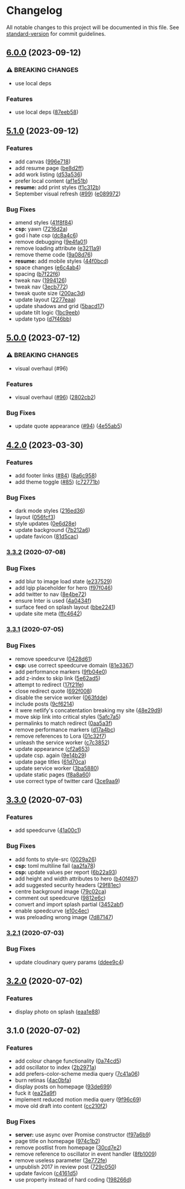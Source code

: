 # Changelog

All notable changes to this project will be documented in this file. See [standard-version](https://github.com/conventional-changelog/standard-version) for commit guidelines.

## [6.0.0](https://github.com/danielmatthew/website/compare/v5.1.0...v6.0.0) (2023-09-12)


### ⚠ BREAKING CHANGES

* use local deps

### Features

* use local deps ([87eeb58](https://github.com/danielmatthew/website/commit/87eeb5813b61a275343b8f6ca6471b63b2afc1b1))

## [5.1.0](https://github.com/danielmatthew/website/compare/v5.0.0...v5.1.0) (2023-09-12)


### Features

* add canvas ([996e718](https://github.com/danielmatthew/website/commit/996e718ea036f6eb1b41b9dc44fb7d6c95e2c05b))
* add resume page ([be8d2ff](https://github.com/danielmatthew/website/commit/be8d2ffa1023f5da4d36cc399a2ca973634606b4))
* add work listing ([d53a536](https://github.com/danielmatthew/website/commit/d53a536ceac64b2c4eab68251d9ea95e211c6bd1))
* prefer local content ([af1e51b](https://github.com/danielmatthew/website/commit/af1e51b09a13f47f5c85d13a71e66600e32f6b18))
* **resume:** add print styles ([f1c312b](https://github.com/danielmatthew/website/commit/f1c312bb7eacfbb7724979076e672d5e082904c2))
* September visual refresh ([#99](https://github.com/danielmatthew/website/issues/99)) ([e089972](https://github.com/danielmatthew/website/commit/e0899720d9ca17d5a349c1e9c63df03881c1bc62))


### Bug Fixes

* amend styles ([41f8f84](https://github.com/danielmatthew/website/commit/41f8f84185e99d18080cd0856aba15bf2e2f5de7))
* **csp:** yawn ([7216d2a](https://github.com/danielmatthew/website/commit/7216d2a957c5d9a0b069aaf3dffb3e37419757ab))
* god i hate csp ([dc8a4c6](https://github.com/danielmatthew/website/commit/dc8a4c6f7bbb17f979f173dcc72b694452a8790f))
* remove debugging ([9e4fa01](https://github.com/danielmatthew/website/commit/9e4fa0108bc312a5efffac2d12e3e577ef4e3324))
* remove loading attribute ([e3211a9](https://github.com/danielmatthew/website/commit/e3211a90012f04031b4ac2c610d7715a5ce4c322))
* remove theme code ([9a08d76](https://github.com/danielmatthew/website/commit/9a08d7699e48e704f252be9ae4540c77fa8d9444))
* **resume:** add mobile styles ([44f0bcd](https://github.com/danielmatthew/website/commit/44f0bcd7c43ec28671237c004e6e00f600c29565))
* space changes ([e6c4ab4](https://github.com/danielmatthew/website/commit/e6c4ab43a6e117549331724a7f0cfe0418b8a234))
* spacing ([b7f22f6](https://github.com/danielmatthew/website/commit/b7f22f6b3c3380cf467920ae010485f12652cbed))
* tweak nav ([1994126](https://github.com/danielmatthew/website/commit/19941262f1b5b931f745a47b274cb524e445ad0f))
* tweak nav ([3ecb772](https://github.com/danielmatthew/website/commit/3ecb77259b745b41da8f4a03a24aaae9d40dce2d))
* tweak quote size ([200ac3d](https://github.com/danielmatthew/website/commit/200ac3d39e02c7b8347025fb3136b8e82328641b))
* update layout ([2277eaa](https://github.com/danielmatthew/website/commit/2277eaa7b44f7dab85fe65a244e4f90e3654810b))
* update shadows and grid ([5bacd17](https://github.com/danielmatthew/website/commit/5bacd175aacabce39cb6da80e01b069cbc06c017))
* update tilt logic ([1bc9eeb](https://github.com/danielmatthew/website/commit/1bc9eeb5a5284184de30e6749587d0fc22b6738a))
* update typo ([d7f46bb](https://github.com/danielmatthew/website/commit/d7f46bb8d973751b87572642b74f8b92525ddec3))

## [5.0.0](https://github.com/danielmatthew/website/compare/v4.3.0...v5.0.0) (2023-07-12)


### ⚠ BREAKING CHANGES

* visual overhaul (#96)

### Features

* visual overhaul ([#96](https://github.com/danielmatthew/website/issues/96)) ([2802cb2](https://github.com/danielmatthew/website/commit/2802cb23fdec8b5d578c357ba5e9ef16a4049981))


### Bug Fixes

* update quote appearance ([#94](https://github.com/danielmatthew/website/issues/94)) ([4e55ab5](https://github.com/danielmatthew/website/commit/4e55ab5dccf5f0db09d3fc7ea4e315bf1f65ab5e))

## [4.2.0](https://github.com/danielmatthew/website/compare/v4.1.0...v4.2.0) (2023-03-30)


### Features

* add footer links ([#84](https://github.com/danielmatthew/website/issues/84)) ([8a6c958](https://github.com/danielmatthew/website/commit/8a6c958b97144d77da94add0a7cfb7bac462e518))
* add theme toggle ([#85](https://github.com/danielmatthew/website/issues/85)) ([c72771b](https://github.com/danielmatthew/website/commit/c72771bd31f10a898d0282b8f82acfa9144b047c))


### Bug Fixes

* dark mode styles ([216ed36](https://github.com/danielmatthew/website/commit/216ed3645110df3e9806215b0d2f6bada0e70355))
* layout ([056fcf3](https://github.com/danielmatthew/website/commit/056fcf30122330fec1b3dc8b9aaab0b919424aee))
* style updates ([0e6d28e](https://github.com/danielmatthew/website/commit/0e6d28e8711d92cd1bc9f72ac5b902b7637acd26))
* update background ([7b212a6](https://github.com/danielmatthew/website/commit/7b212a6c53759da575ec96eedb1d31162692f9e7))
* update favicon ([81d5cac](https://github.com/danielmatthew/website/commit/81d5caca4e6f721477f76fb095dc4f2e77786ff5))

### [3.3.2](https://github.com/danielmatthew/website/compare/v3.3.1...v3.3.2) (2020-07-08)


### Bug Fixes

* add blur to image load state ([e237529](https://github.com/danielmatthew/website/commit/e237529ad67b444700b2b0de908d39b7f3cb3fb4))
* add lqip placeholder for hero ([f97f046](https://github.com/danielmatthew/website/commit/f97f0464e436bacc13259e8cf89adc35b177639a))
* add twitter to nav ([8e4be72](https://github.com/danielmatthew/website/commit/8e4be725d28c8cf4e4fea697e8b32553a861b764))
* ensure Inter is used ([4a0434f](https://github.com/danielmatthew/website/commit/4a0434fc5fb1b1736bae40fa451f36c247062b10))
* surface feed on splash layout ([bbe2241](https://github.com/danielmatthew/website/commit/bbe2241510b34ad2877b78ff5a52f08ad726b59b))
* update site meta ([ffc4642](https://github.com/danielmatthew/website/commit/ffc46422cbb159102b2de096119b806a82600095))

### [3.3.1](https://github.com/danielmatthew/website/compare/v3.3.0...v3.3.1) (2020-07-05)


### Bug Fixes

* remove speedcurve ([0428d61](https://github.com/danielmatthew/website/commit/0428d61266898da4c64761df289bd906f88ade38))
* **csp:** use correct speedcurve domain ([81e3367](https://github.com/danielmatthew/website/commit/81e336703defbe04e30b99409104647d94b138be))
* add performance markers ([9fb04e0](https://github.com/danielmatthew/website/commit/9fb04e0ede620ef6d4b23b9fdca5fc8d8069f2fd))
* add z-index to skip link ([5e62ad5](https://github.com/danielmatthew/website/commit/5e62ad53a6501de6264e32484dadb3aaf34a9974))
* attempt to redirect ([17f21fe](https://github.com/danielmatthew/website/commit/17f21feb12c24359ba2b8fb32cf95c2e042f3bca))
* close redirect quote ([692f008](https://github.com/danielmatthew/website/commit/692f0081a294062379686710c9fc50726c9bb7c5))
* disable the service worker ([063fdde](https://github.com/danielmatthew/website/commit/063fddee193a23e8b03cdbaa372dffa0f3606739))
* include posts ([9cf6214](https://github.com/danielmatthew/website/commit/9cf6214743e7ca7d9dec862a54293cd6f0c739b0))
* it were netlify's concatentation breaking my site ([48e29d9](https://github.com/danielmatthew/website/commit/48e29d9011ae45cc3d0bd1ee79317369cfab830d))
* move skip link into critical styles ([5afc7a5](https://github.com/danielmatthew/website/commit/5afc7a57cb3f0389b025a5717743ba181a394c37))
* permalinks to match redirect ([0aa5a3f](https://github.com/danielmatthew/website/commit/0aa5a3fff0266bf9d1cb78e977bc8745cff6f27b))
* remove performance markers ([d17a4bc](https://github.com/danielmatthew/website/commit/d17a4bc7f3c61c9981125368e8d21f5be0e4f747))
* remove references to Lora ([01c32f7](https://github.com/danielmatthew/website/commit/01c32f7ba21a1b01671c0616cd296d254526ca7c))
* unleash the service worker ([c7c3852](https://github.com/danielmatthew/website/commit/c7c3852bd389fe2975322934d2823eff4f3b2d48))
* update appearance ([cf2a653](https://github.com/danielmatthew/website/commit/cf2a65313efecacf58936e190e6bbaf958779fc4))
* update csp. again ([9e14b29](https://github.com/danielmatthew/website/commit/9e14b291db2ec2dbaf886e32fdd18c0bf30e7405))
* update page titles ([61d70ca](https://github.com/danielmatthew/website/commit/61d70ca8e4fc4732d41f71a099034918bdc4d3e7))
* update service worker ([3ba5880](https://github.com/danielmatthew/website/commit/3ba5880a710f53fcebf64720072347b13f0209d7))
* update static pages ([f8a8a60](https://github.com/danielmatthew/website/commit/f8a8a60f7ec5b801959901c8086d8606700ffef5))
* use correct type of twitter card ([3ce9aa9](https://github.com/danielmatthew/website/commit/3ce9aa9824d20adb84dc8757bc274ff36015f44b))

## [3.3.0](https://github.com/danielmatthew/website/compare/v3.2.1...v3.3.0) (2020-07-03)


### Features

* add speedcurve ([41a00c1](https://github.com/danielmatthew/website/commit/41a00c13d946cb265316f6a6d51d3c60b3052914))


### Bug Fixes

* add fonts to style-src ([0029a26](https://github.com/danielmatthew/website/commit/0029a26690544ac1f2b5cf690da4559f02282d8f))
* **csp:** toml multiline fail ([aa2fa78](https://github.com/danielmatthew/website/commit/aa2fa78b2c16c72df7c7dbc955a8c2deee9ce98a))
* **csp:** update values per report ([6b22a93](https://github.com/danielmatthew/website/commit/6b22a9324245170004b9daef77a76b26730ccb98))
* add height and width attributes to hero ([b40f497](https://github.com/danielmatthew/website/commit/b40f49761a9b5a77477eb93fa602a689df613f05))
* add suggested security headers ([29f81ec](https://github.com/danielmatthew/website/commit/29f81ec8550b299c0853cd3cb86137c3a9d1621a))
* centre background image ([79c02ca](https://github.com/danielmatthew/website/commit/79c02cae19fd7bfa6dbf3983c0a22b5c60a31442))
* comment out speedcurve ([9812e6c](https://github.com/danielmatthew/website/commit/9812e6cdb574bcb28726bc11da890b36845afa14))
* convert and import splash partial ([3452abf](https://github.com/danielmatthew/website/commit/3452abf206fdd7947f40308bfe494f5ac04933d5))
* enable speedcurve ([e10c4ec](https://github.com/danielmatthew/website/commit/e10c4ec204faa9f9357cdfdc4cd67a4558f179d0))
* was preloading wrong image ([7d87147](https://github.com/danielmatthew/website/commit/7d87147b525db429974f2ed39aea1068c5c13d16))

### [3.2.1](https://github.com/danielmatthew/website/compare/v3.2.0...v3.2.1) (2020-07-03)


### Bug Fixes

* update cloudinary query params ([ddee9c4](https://github.com/danielmatthew/website/commit/ddee9c429772d6812cf045f5874628ae9a3f99d4))

## [3.2.0](https://github.com/danielmatthew/website/compare/v3.1.0...v3.2.0) (2020-07-02)


### Features

* display photo on splash ([eaa1e88](https://github.com/danielmatthew/website/commit/eaa1e88893fb97699755283379a7af1dd359871f))

## 3.1.0 (2020-07-02)


### Features

* add colour change functionality ([0a74cd5](https://github.com/danielmatthew/website/commit/0a74cd5d8493fed1412c2adfda71be81695a9f5c))
* add oscillator to index ([2b2971a](https://github.com/danielmatthew/website/commit/2b2971a66d9065abe15aa7ad97326bd979734fff))
* add prefers-color-scheme media query ([7c41a06](https://github.com/danielmatthew/website/commit/7c41a0610a8b95e4be34fe8b04dffbf666292ef8))
* burn retinas ([4ac0bfa](https://github.com/danielmatthew/website/commit/4ac0bfa49dd99e3ce25d1040229e6bfeafa8efdb))
* display posts on homepage ([93de699](https://github.com/danielmatthew/website/commit/93de6995460ca262011266903958ec2260b7b2a1))
* fuck it ([ea25a9f](https://github.com/danielmatthew/website/commit/ea25a9fb72de67fc62519c1e600579372e0b4082))
* implement reduced motion media query ([9f96c69](https://github.com/danielmatthew/website/commit/9f96c69baf5bce6a0eb40b48fac2ae870895d30b))
* move old draft into content ([cc210f2](https://github.com/danielmatthew/website/commit/cc210f250c072cc6aabc1998c20a82e44afa4ecf))


### Bug Fixes

* **server:** use async over Promise constructor ([f97a6b9](https://github.com/danielmatthew/website/commit/f97a6b9e5b4da264999d5c5305ce315edd7bef9f))
* page title on homepage ([974c1b2](https://github.com/danielmatthew/website/commit/974c1b2bdc6d4c6471f05060d9513026d2ed30eb))
* remove postlist from homepage ([30cd7e2](https://github.com/danielmatthew/website/commit/30cd7e2509d5a2e6450ace190a8b0c3d8a62926c))
* remove reference to oscillator in event handler ([8fb1009](https://github.com/danielmatthew/website/commit/8fb1009305c5fb23c37b28513bf3498696b671e0))
* remove useless parameter ([3e772fe](https://github.com/danielmatthew/website/commit/3e772fee5746703a1aea057eb9dd7bebf77c9871))
* unpublish 2017 in review post ([729c050](https://github.com/danielmatthew/website/commit/729c0509aa87f4d8be6a09181858a55e66a2983d))
* update favicon ([c4161d5](https://github.com/danielmatthew/website/commit/c4161d54cd7b3bc4626f31362ebc73071f546457))
* use property instead of hard coding ([198266d](https://github.com/danielmatthew/website/commit/198266d3a8825bdc8b44c257d63dea1c89e297f4))
